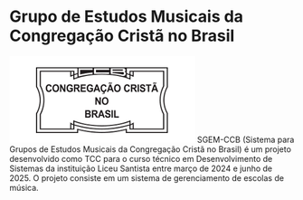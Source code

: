 # Grupo de Estudos Musicais da Congregação Cristã no Brasil
![logo_ccb](./Imagens/CCB.png)
SGEM-CCB (Sistema para Grupos de Estudos Musicais da Congregação Cristã no Brasil) é um projeto desenvolvido como TCC para o curso técnico em Desenvolvimento de Sistemas da instituição Liceu Santista entre março de 2024 e junho de 2025. O projeto consiste em um sistema de gerenciamento de escolas de música. 
